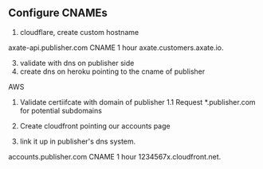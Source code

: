 ## Configure CNAMEs

1. cloudflare, create custom hostname

axate-api.publisher.com	CNAME	1 hour	 axate.customers.axate.io.

3. validate with dns on publisher side
4. create dns on heroku pointing to the cname of publisher

AWS

1. Validate certiifcate with domain of publisher
  1.1 Request *.publisher.com for potential subdomains
3. Create cloudfront pointing our accounts page

4. link it up in publisher's dns system.

accounts.publisher.com	CNAME	1 hour	 1234567x.cloudfront.net.

